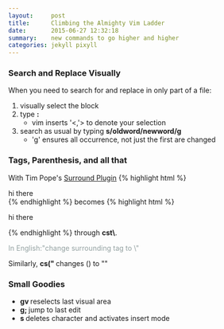 ```yaml
---
layout:     post
title:      Climbing the Almighty Vim Ladder
date:       2015-06-27 12:32:18
summary:    new commands to go higher and higher
categories: jekyll pixyll
---
```


### Search and Replace Visually
When you need to search for and replace in only part of a file:

1. visually select the block 
2. type <b>: </b>
    * vim inserts '<,'> to denote your selection
3. search as usual by typing <b>s/oldword/newword/g</b>
    * 'g' ensures all occurrence, not just the first are changed


### Tags, Parenthesis, and all that

With Tim Pope's <a href="https://github.com/tpope/vim-surround">Surround Plugin</a>
{% highlight html %}
<div>hi there</div>
{% endhighlight %}
becomes
{% highlight html %}
<p>hi there</p>
{% endhighlight %}
through <b>cst\<p\></b>.  <p style="color:#93a1a1">In English:"change surrounding tag to \<p\>"</div>

Similarly, <b> cs(" </b> changes () to "" 

### Small Goodies
* <b> gv </b> reselects last visual area
* <b> g; </b> jump to last edit
* <b> s </b> deletes character and activates insert mode
